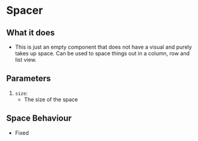 # Spacer

## What it does
- This is just an empty component that does not have a visual and purely takes up space. Can be used to space things out in a column, row and list view.

## Parameters
1. `size`:
    - The size of the space

## Space Behaviour
- Fixed
